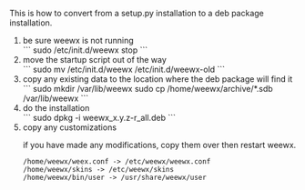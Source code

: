This is how to convert from a setup.py installation to a deb package installation.

<ol>
<li>be sure weewx is not running</li>
```
sudo /etc/init.d/weewx stop
```

<li>move the startup script out of the way</li>
```
sudo mv /etc/init.d/weewx /etc/init.d/weewx-old
```

<li>copy any existing data to the location where the deb package will find it</li>
```
sudo mkdir /var/lib/weewx
sudo cp /home/weewx/archive/*.sdb /var/lib/weewx
```

<li>do the installation</li>
```
sudo dpkg -i weewx_x.y.z-r_all.deb
```

<li>copy any customizations</li>

if you have made any modifications, copy them over then restart weewx.
```
/home/weewx/weex.conf -> /etc/weewx/weewx.conf
/home/weewx/skins -> /etc/weewx/skins
/home/weewx/bin/user -> /usr/share/weewx/user
```
</ul>
